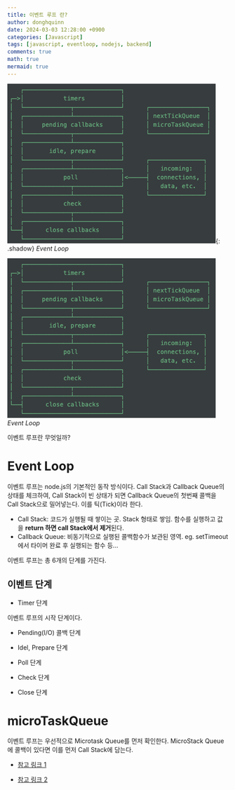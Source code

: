 ```yaml
---
title: 이벤트 루프 란?
author: donghquinn
date: 2024-03-03 12:28:00 +0900
categories: [Javascript]
tags: [javascript, eventloop, nodejs, backend]
comments: true
math: true
mermaid: true
---
```


![Desktop View](assets/img/js/eventloop.png){: .shadow}
_Event Loop_

<img src="assets/img/js/eventloop.png"/>
<em>Event Loop</em>

이벤트 루프란 무엇일까?

# Event Loop

이벤트 루프는 node.js의 기본적인 동작 방식이다.
Call Stack과 Callback Queue의 상태를 체크하여, Call Stack이 빈 상태가 되면 Callback Queue의 첫번째 콜백을 Call Stack으로 밀어넣는다. 이를 틱(Tick)이라 한다.

- Call Stack: 코드가 실행될 때 쌓이는 곳. Stack 형태로 쌓임. 함수를 실행하고 값을 **return 하면 call Stack에서 제거**된다.
- Callback Queue: 비동기적으로 실행된 콜백함수가 보관된 영역. eg. setTimeout에서 타이머 완료 후 실행되는 함수 등...

이벤트 루프는 총 6개의 단계를 가진다.

## 이벤트 단계

- Timer 단계

이벤트 루프의 시작 단계이다.

- Pending(I/O) 콜백 단계

- Idel, Prepare 단계

- Poll 단계

- Check 단계

- Close 단계

# microTaskQueue

이벤트 루프는 우선적으로 Microtask Queue를 먼저 확인한다.
MicroStack Queue에 콜백이 있다면 이를 먼저 Call Stack에 담는다.

- [참고 링크 1](https://medium.com/sjk5766/javascript-%EB%B9%84%EB%8F%99%EA%B8%B0-%ED%95%B5%EC%8B%AC-event-loop-%EC%A0%95%EB%A6%AC-422eb29231a8)

- [참고 링크 2](https://pozafly.github.io/javascript/event-loop-and-async/)
